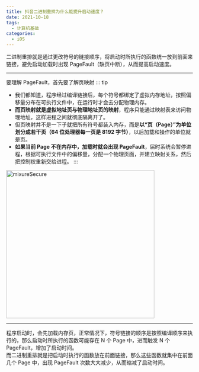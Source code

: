```yaml
---
title: 抖音二进制重排为什么能提升启动速度？
date: 2021-10-18
tags:
  - 计算机基础
categories:
  - iOS
---
```


二进制重排就是通过更改符号的链接顺序，将启动时所执行的函数统一放到前面来链接，避免启动加载时出现 PageFault（缺页中断），从而提高启动速度。

<!-- more -->

---

要理解 PageFault，首先要了解页映射
::: tip

- 我们都知道，程序经过编译链接后，每个符号都绑定了虚拟内存地址，按照偏移量分布在可执行文件中，在运行时才会去分配物理内存。<br>
- **而页映射就是虚拟地址页与物理地址页的映射**，程序只能通过映射表来访问物理地址，这样进程之间就彻底隔离开了。<br>
- 但页映射并不是一下子就把所有符号都装入内存，而是**以“页（Page）”为单位划分成若干页（64 位处理器每一页是 8192 字节）**，以后加载和操作的单位就是页。<br>
- **如果当前 Page 不在内存中，加载时就会出现 PageFault**，届时系统会暂停进程，根据可执行文件中的偏移量，分配一个物理页面，并建立映射关系，然后把控制权重新交给进程。
  :::

<img :src="$withBase('/page.jpeg')" alt="mixureSecure" height="400px">

---

程序启动时，会先加载内存页，正常情况下，符号链接的顺序是按照编译顺序来执行的，那么启动时所执行的函数可能存在 N 个 Page 中，进而触发 N 个 PageFault，增加了启动时间。<br>
而二进制重排就是把启动时执行的函数放在前面链接，那么这些函数就集中在前面几个 Page 中，出现 PageFault 次数大大减少，从而缩减了启动时间。
